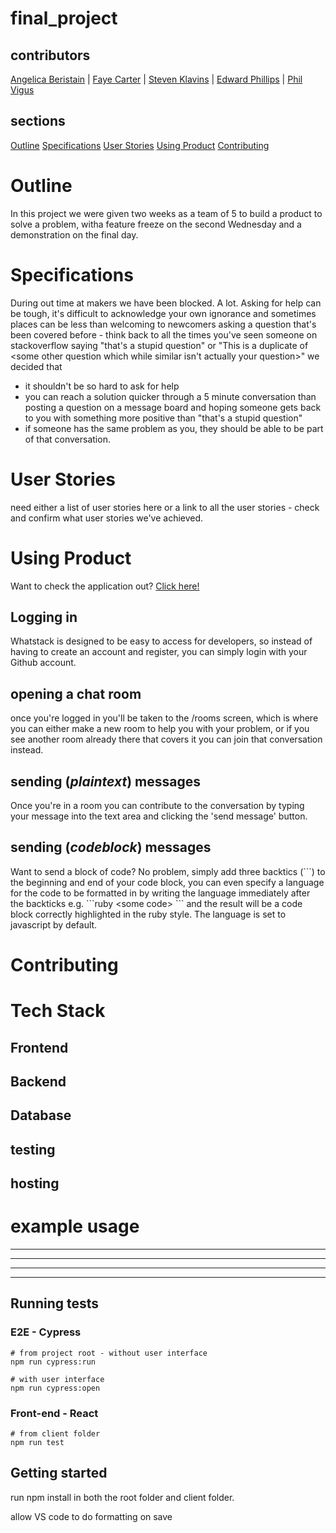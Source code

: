 # final_project

## contributors
[Angelica Beristain](https://github.com/Angelica137) | [Faye Carter](https://github.com/FayeCarter) | [Steven Klavins](https://github.com/Steven-klavins) | [Edward Phillips](https://github.com/Edward-Phillips) | [Phil Vigus](https://github.com/PhilipVigus)
## sections
[Outline](#Outline) [Specifications](#Specifications) [User Stories](#User-Stories) [Using Product](#Using-Product) [Contributing](#Contributing)

# Outline
In this project we were given two weeks as a team of 5 to build a product to solve a problem, witha  feature freeze on the second Wednesday and a demonstration on the final day.

# Specifications

During out time at makers we have been blocked. A lot. Asking for help can be tough, it's difficult to acknowledge your own ignorance and sometimes places can be less than welcoming to newcomers asking a question that's been covered before - think back to all the times you've seen someone on stackoverflow saying "that's a stupid question" or "This is a duplicate of \<some other question which while similar isn't actually your question>" we decided that 
- it shouldn't be so hard to ask for help 
- you can reach a solution quicker through a 5 minute conversation than posting a question on a message board and hoping someone gets back to you with something more positive than "that's a stupid question"
- if someone has the same problem as you, they should be able to be part of that conversation.

# User Stories

need either a list of user stories here or a link to all the user stories - check and confirm what user stories we've achieved.

# Using Product
Want to check the application out? [Click here!](https://whatstack.herokuapp.com)

## Logging in

Whatstack is designed to be easy to access for developers, so instead of having to create an account and register, you can simply login with your Github account.

## opening a chat room

once you're logged in you'll be taken to the /rooms screen, which is where you can either make a new room to help you with your problem, or if you see another room already there that covers it you can join that conversation instead.

## sending (*plaintext*) messages

Once you're in a room you can contribute to the conversation by typing your message into the text area and clicking the 'send message' button.

## sending (*codeblock*) messages

Want to send a block of code? No problem, simply add three backtics (\`\`\`) to the beginning and end of your code block, you can even specify a language for the code to be formatted in by writing the language immediately after the backticks e.g. \`\`\`ruby \<some code> \`\`\` and the result will be a code block correctly highlighted in the ruby style. The language is set to javascript by default.

# Contributing

# Tech Stack

## Frontend

## Backend

## Database

## testing

## hosting


# example usage

------------
------------
------------
------------

## Running tests

### E2E - Cypress

```
# from project root - without user interface
npm run cypress:run

# with user interface
npm run cypress:open
```

### Front-end - React

```
# from client folder
npm run test
```

## Getting started

run npm install in both the root folder and client folder.

allow VS code to do formatting on save



